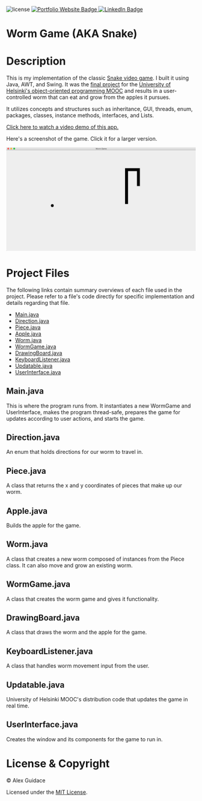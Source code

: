 ![license](https://img.shields.io/badge/license-MIT-brightgreen?style=flat-square)
<a href="https://alexguidace.github.io/">
    <img alt="Portfolio Website Badge" src="https://img.shields.io/badge/Portfolio-alexguidace.github.io-brightgreen?style=flat-square)">
</a>
<a href="https://www.linkedin.com/in/alexguidace">
    <img alt="LinkedIn Badge" src="https://img.shields.io/badge/LinkedIn-Alex_Guidace-brightgreen?logo=linkedin&logoColor=blue&style=flat-square">
</a>

# **Worm Game (AKA Snake)**

# Description
This is my implementation of the classic [Snake video game](https://www.youtube.com/watch?v=DekS8Pgb1qc). I built it using Java, AWT, and Swing. It was the [final project](https://materiaalit.github.io/2013-oo-programming/part2/week-12/#e49) for the [University of Helsinki's object-oriented programming MOOC](http://moocfi.github.io/courses/2013/programming-part-1/) and results in a user- controlled worm that can eat and grow from the apples it pursues.

It utilizes concepts and structures such as inheritance, GUI, threads, enum, packages, classes, instance methods, interfaces, and Lists.

[Click here to watch a video demo of this app.](https://www.youtube.com/watch?v=jnsBAmoliUo)

Here's a screenshot of the game. Click it for a larger version.

<img src="images/Worm_Game.png">

#

# Project Files
The following links contain summary overviews of each file used in the project. Please refer to a file's code directly for specific implementation and details regarding that file.

* [Main.java](#Main.java)
* [Direction.java](#Direction.java)
* [Piece.java](#Piece.java)
* [Apple.java](#Apple.java)
* [Worm.java](#Worm.java)
* [WormGame.java](#WormGame.java)
* [DrawingBoard.java](#DrawingBoard.java)
* [KeyboardListener.java](#KeyboardListener.java)
* [Updatable.java](#Updatable.java)
* [UserInterface.java](#UserInterface.java)

## Main.java
This is where the program runs from. It instantiates a new WormGame and UserInterface, makes the program thread-safe, prepares the game for updates according to user actions, and starts the game.

## Direction.java
An enum that holds directions for our worm to travel in.

## Piece.java
A class that returns the x and y coordinates of pieces that make up our worm.

## Apple.java
Builds the apple for the game.

## Worm.java
A class that creates a new worm composed of instances from the Piece class. It can also move and grow an existing worm.

## WormGame.java
A class that creates the worm game and gives it functionality.

## DrawingBoard.java
A class that draws the worm and the apple for the game.

## KeyboardListener.java
A class that handles worm movement input from the user.

## Updatable.java
University of Helsinki MOOC's distribution code that updates the game in real time.

## UserInterface.java
Creates the window and its components for the game to run in.

# License & Copyright
© Alex Guidace

Licensed under the [MIT License](License).
